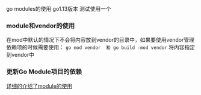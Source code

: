 go modules的使用 go1.13版本
测试使用一个


### module和vendor的使用
在mod中默认的情况下不会将内容放到vendor的目录中，如果要使用vendor管理依赖项的时候需要使用：
	`go mod vendor  和 go build -mod vendor` 将内容指定到vendor中

### 更新Go Module项目的依赖


[详细的介绍了module的使用](https://roberto.selbach.ca/intro-to-go-modules/)